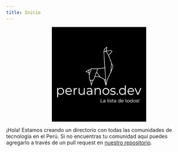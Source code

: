 ```yaml
---
title: Inicio
---
```


<img src="/assets/img/logo.jpeg" alt="peruanos.dev" title="peruanos.dev" width="256" style="display: block; margin: 0 auto;">

¡Hola! Estamos creando un directorio con todas las comunidades de tecnología en el Perú. Si no encuentras tu comunidad aquí puedes agregarlo a través de un pull request en [nuestro repositorio](https://github.com/peruanosdev/peruanosdev.github.io).
